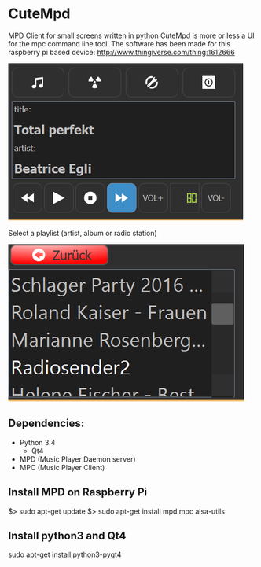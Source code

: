 # CuteMpd
MPD Client for small screens written in python
CuteMpd is more or less a UI for the mpc command line tool.
The software has been made for this raspberry pi based device:
http://www.thingiverse.com/thing:1612666


![Mainview](CuteMpd/Screenshots/mainview.png)

Select a playlist (artist, album or radio station)

![Select Playlist](CuteMpd/Screenshots/select_playlist.png)

## Dependencies:
* Python 3.4
  * Qt4
* MPD (Music Player Daemon server)
* MPC (Music Player Client)

## Install MPD on Raspberry Pi
$> sudo apt-get update
$> sudo apt-get install mpd mpc alsa-utils

## Install python3 and Qt4
sudo apt-get install python3-pyqt4








